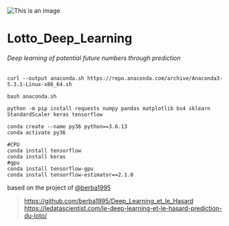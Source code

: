 ![This is an image](https://www.mrdbourke.com/content/images/size/w2000/2021/05/cover-tensorflow-for-deep-learning.jpg)


# Lotto_Deep_Learning

###### Deep learning of potential future numbers through prediction

```
curl --output anaconda.sh https://repo.anaconda.com/archive/Anaconda3-5.3.1-Linux-x86_64.sh

bash anaconda.sh 
```
```
python -m pip install requests numpy pandas matplotlib bs4 sklearn StandardScaler keras tensorflow
```
```
conda create --name py36 python==3.6.13
conda activate py36
```
```
#CPU
conda install tensorflow
conda install keras  
#gpu
conda install tensorflow-gpu
conda install tensorflow-estimator==2.1.0

```

based on the project of [@berba1995](https://github.com/berba1995)
> https://github.com/berba1995/Deep_Learning_et_le_Hasard 
> https://ledatascientist.com/le-deep-learning-et-le-hasard-prediction-du-loto/
